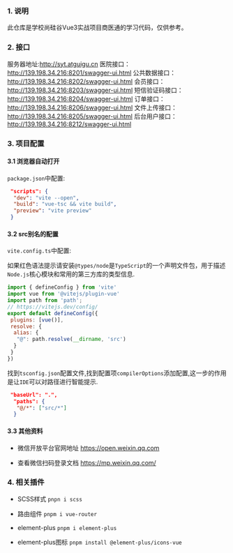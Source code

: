 ### 1. 说明
此仓库是学校尚硅谷Vue3实战项目商医通的学习代码，仅供参考。

### 2. 接口
服务器地址:http://syt.atguigu.cn
医院接口：http://139.198.34.216:8201/swagger-ui.html
公共数据接口：http://139.198.34.216:8202/swagger-ui.html
会员接口：http://139.198.34.216:8203/swagger-ui.html
短信验证码接口：http://139.198.34.216:8204/swagger-ui.html
订单接口：http://139.198.34.216:8206/swagger-ui.html
文件上传接口：http://139.198.34.216:8205/swagger-ui.html
后台用户接口：http://139.198.34.216:8212/swagger-ui.html


### 3. 项目配置

#### 3.1 浏览器自动打开
`package.json`中配置:
```json
 "scripts": {
  "dev": "vite --open",
  "build": "vue-tsc && vite build",
  "preview": "vite preview"
 }
```

#### 3.2 src别名的配置

`vite.config.ts`中配置:

如果红色语法提示请安装`@types/node`是`TypeScript`的一个声明文件包，用于描述`Node.js`核心模块和常用的第三方库的类型信息.

```js
import { defineConfig } from 'vite'
import vue from '@vitejs/plugin-vue'
import path from 'path';
// https://vitejs.dev/config/
export default defineConfig({
 plugins: [vue()],
 resolve: {
  alias: {
   "@": path.resolve(__dirname, 'src')
  }
 }
})
```

找到`tsconfig.json`配置文件,找到配置项`compilerOptions`添加配置,这一步的作用是让`IDE`可以对路径进行智能提示.

```json
 "baseUrl": ".",
  "paths": {
   "@/*": ["src/*"]
  }
```

#### 3.3 其他资料

+ 微信开放平台官网地址
https://open.weixin.qq.com

+ 查看微信扫码登录文档
https://mp.weixin.qq.com/

### 4. 相关插件

+ SCSS样式
`pnpn i scss`

+ 路由组件
`pnpm i vue-router`

+ element-plus
`pnpm i element-plus`

+ element-plus图标
`pnpm install @element-plus/icons-vue`

